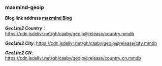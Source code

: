 ### maxmind-geoip  
**Blog link address [maxmind Blog](https://blog.maxmind.com/2019/12/18/significant-changes-to-accessing-and-using-geolite2-databases/)**  
  
***GeoLite2 Country***： <https://cdn.jsdelivr.net/gh/caaby/geoip@release/country.mmdb>  
  
***GeoLite2 City***: <https://cdn.jsdelivr.net/gh/caaby/geoip@release/city.mmdb>  
  
***GeoLite2 CN***: <https://cdn.jsdelivr.net/gh/caaby/geoip@release/country_cn.mmdb>  


